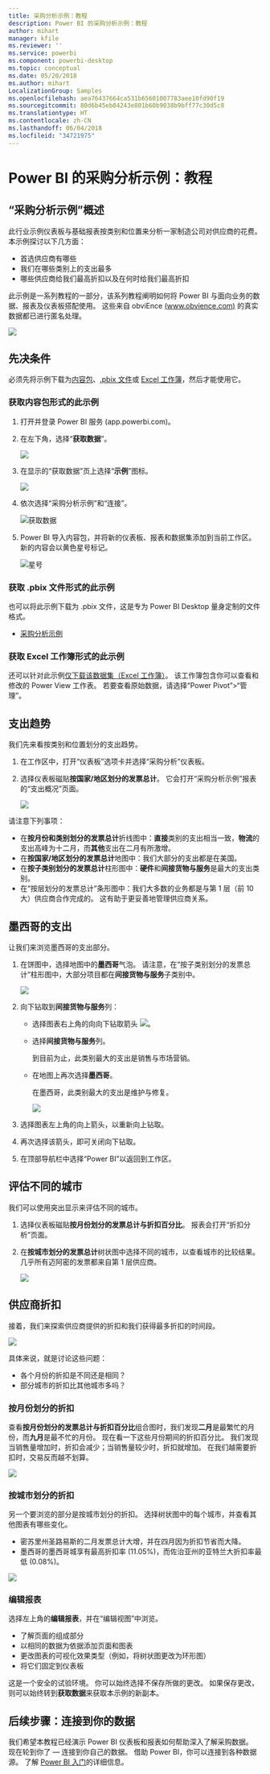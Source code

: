 ```yaml
---
title: 采购分析示例：教程
description: Power BI 的采购分析示例：教程
author: mihart
manager: kfile
ms.reviewer: ''
ms.service: powerbi
ms.component: powerbi-desktop
ms.topic: conceptual
ms.date: 05/20/2018
ms.author: mihart
LocalizationGroup: Samples
ms.openlocfilehash: aea76437664ca531b65601007783aee10fd90f19
ms.sourcegitcommit: 80d6b45eb84243e801b60b9038b9bff77c30d5c8
ms.translationtype: HT
ms.contentlocale: zh-CN
ms.lasthandoff: 06/04/2018
ms.locfileid: "34721975"
---
```

# <a name="procurement-analysis-sample-for-power-bi-take-a-tour"></a>Power BI 的采购分析示例：教程

## <a name="overview-of-the-procurement-analysis-sample"></a>“采购分析示例”概述
此行业示例仪表板与基础报表按类别和位置来分析一家制造公司对供应商的花费。 本示例探讨以下几方面：

* 首选供应商有哪些
* 我们在哪些类别上的支出最多
* 哪些供应商给我们最高折扣以及在何时给我们最高折扣

此示例是一系列教程的一部分，该系列教程阐明如何将 Power BI 与面向业务的数据、报表及仪表板搭配使用。 这些来自 obviEnce [(www.obvience.com)](http://www.obvience.com/) 的真实数据都已进行匿名处理。

![](media/sample-procurement/procurement1.png)

## <a name="prerequisites"></a>先决条件

 必须先将示例下载为[内容包](https://docs.microsoft.com/power-bi/sample-procurement#get-the-content-pack-for-this-sample)、[.pbix 文件](http://download.microsoft.com/download/D/5/3/D5390069-F723-413B-8D27-5888500516EB/Procurement-Analysis-Sample-PBIX.pbix)或 [Excel 工作簿](http://go.microsoft.com/fwlink/?LinkId=529784)，然后才能使用它。

### <a name="get-the-content-pack-for-this-sample"></a>获取内容包形式的此示例

1. 打开并登录 Power BI 服务 (app.powerbi.com)。
2. 在左下角，选择“**获取数据**”。
   
    ![](media/sample-datasets/power-bi-get-data.png)
3. 在显示的“获取数据”页上选择“**示例**”图标。
   
   ![](media/sample-datasets/power-bi-samples-icon.png)
4. 依次选择“采购分析示例”和“连接”。  
  
   ![获取数据](media/sample-procurement/procurement1a.png)
   
5. Power BI 导入内容包，并将新的仪表板、报表和数据集添加到当前工作区。 新的内容会以黄色星号标记。 
   
   ![星号](media/sample-procurement/procurement1b.png)
  
### <a name="get-the-pbix-file-for-this-sample"></a>获取 .pbix 文件形式的此示例

也可以将此示例下载为 .pbix 文件，这是专为 Power BI Desktop 量身定制的文件格式。 

 * [采购分析示例](http://download.microsoft.com/download/D/5/3/D5390069-F723-413B-8D27-5888500516EB/Procurement%20Analysis%20Sample%20PBIX.pbix)

### <a name="get-the-excel-workbook-for-this-sample"></a>获取 Excel 工作簿形式的此示例
还可以针对此示例[仅下载该数据集（Excel 工作簿）](http://go.microsoft.com/fwlink/?LinkId=529784)。 该工作簿包含你可以查看和修改的 Power View 工作表。 若要查看原始数据，请选择“Power Pivot”>“管理”。


## <a name="spending-trends"></a>支出趋势
我们先来看按类别和位置划分的支出趋势。  

1. 在工作区中，打开“仪表板”选项卡并选择“采购分析”仪表板。
2. 选择仪表板磁贴**按国家/地区划分的发票总计**。 它会打开“采购分析示例”报表的“支出概况”页面。

    ![](media/sample-procurement/procurement2.png)

请注意下列事项：

* 在**按月份和类别划分的发票总计**折线图中：**直接**类别的支出相当一致，**物流**的支出高峰为十二月，而**其他**支出在二月有所激增。
* 在**按国家/地区划分的发票总计**地图中：我们大部分的支出都是在美国。
* 在**按子类别划分的发票总计**柱形图中：**硬件**和**间接货物与服务**是最大的支出类别。
* 在“按层划分的发票总计”条形图中：我们大多数的业务都是与第 1 层（前 10 大）供应商合作完成的。 这有助于更妥善地管理供应商关系。

## <a name="spending-in-mexico"></a>墨西哥的支出
让我们来浏览墨西哥的支出部分。

1. 在饼图中，选择地图中的**墨西哥**气泡。 请注意，在“按子类别划分的发票总计”柱形图中，大部分项目都在**间接货物与服务**子类别中。

   ![](media/sample-procurement/pbi_procsample_spendmexico.png)
2. 向下钻取到**间接货物与服务**列：

   * 选择图表右上角的向向下钻取箭头 ![](media/sample-procurement/pbi_drilldown_icon.png)。
   * 选择**间接货物与服务**列。

      到目前为止，此类别最大的支出是销售与市场营销。
   * 在地图上再次选择**墨西哥**。

      在墨西哥，此类别最大的支出是维护与修复。

      ![](media/sample-procurement/pbi_procsample_drill_mexico.png)
3. 选择图表左上角的向上箭头，以重新向上钻取。
4. 再次选择该箭头，即可关闭向下钻取。  
5. 在顶部导航栏中选择“Power BI”以返回到工作区。

## <a name="evaluate-different-cities"></a>评估不同的城市
我们可以使用突出显示来评估不同的城市。

1. 选择仪表板磁贴**按月份划分的发票总计与折扣百分比**。 报表会打开“折扣分析”页面。
2. 在**按城市划分的发票总计**树状图中选择不同的城市，以查看城市的比较结果。 几乎所有迈阿密的发票都来自第 1 层供应商。

   ![](media/sample-procurement/pbi_procsample_miamitreemap2.png)

## <a name="vendor-discounts"></a>供应商折扣
接着，我们来探索供应商提供的折扣和我们获得最多折扣的时间段。

![](media/sample-procurement/procurement4.png)

具体来说，就是讨论这些问题：

* 各个月份的折扣是不同还是相同？
* 部分城市的折扣比其他城市多吗？

### <a name="discount-by-month"></a>按月份划分的折扣
查看**按月份划分的发票总计与折扣百分比**组合图时，我们发现**二月**是最繁忙的月份，而**九月**是最不忙的月份。 现在看一下这些月份期间的折扣百分比。
我们发现当销售量增加时，折扣会减少；当销售量较少时，折扣就增加。 在我们越需要折扣时，交易反而越不划算。

![](media/sample-procurement/procurement5.png)

### <a name="discount-by-city"></a>按城市划分的折扣
另一个要浏览的部分是按城市划分的折扣。 选择树状图中的每个城市，并查看其他图表有哪些变化。

* 密苏里州圣路易斯的二月发票总计大增，并在四月因为折扣节省而大降。
* 墨西哥的墨西哥城享有最高折扣率 (11.05%)，而佐治亚州的亚特兰大折扣率最低 (0.08%)。

![](media/sample-procurement/procurement6.png)

### <a name="edit-the-report"></a>编辑报表
选择左上角的**编辑报表**，并在“编辑视图”中浏览。

* 了解页面的组成部分
* 以相同的数据为依据添加页面和图表
* 更改图表的可视化效果类型（例如，将树状图更改为环形图）
* 将它们固定到仪表板

这是一个安全的试验环境。 你可以始终选择不保存所做的更改。 如果保存更改，则可以始终转到**获取数据**来获取本示例的新副本。

## <a name="next-steps-connect-to-your-data"></a>后续步骤：连接到你的数据
我们希望本教程已经演示 Power BI 仪表板和报表如何帮助深入了解采购数据。 现在轮到你了 — 连接到你自己的数据。 借助 Power BI，你可以连接到各种数据源。 了解 [Power BI 入门](service-get-started.md)的详细信息。
